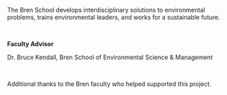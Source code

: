 The Bren School develops interdisciplinary solutions to environmental problems, trains
environmental leaders, and works for a sustainable future.

<br>

**Faculty Advisor**

Dr. Bruce Kendall, Bren School of Environmental Science & Management

<br>

Additional thanks to the Bren faculty who helped supported this project.